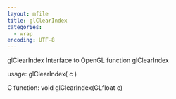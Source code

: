 ```yaml
---
layout: mfile
title: glClearIndex
categories:
  - wrap
encoding: UTF-8
---
```


glClearIndex  Interface to OpenGL function glClearIndex

usage:  glClearIndex( c )

C function:  void glClearIndex(GLfloat c)
